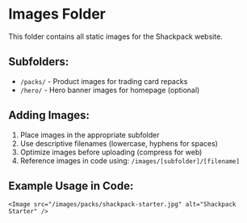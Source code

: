 # Images Folder

This folder contains all static images for the Shackpack website.

## Subfolders:

- `/packs/` - Product images for trading card repacks
- `/hero/` - Hero banner images for homepage (optional)

## Adding Images:

1. Place images in the appropriate subfolder
2. Use descriptive filenames (lowercase, hyphens for spaces)
3. Optimize images before uploading (compress for web)
4. Reference images in code using: `/images/[subfolder]/[filename]`

## Example Usage in Code:

```tsx
<Image src="/images/packs/shackpack-starter.jpg" alt="Shackpack Starter" />
```

